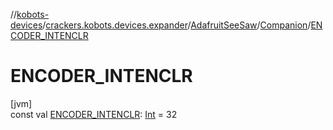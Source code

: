 //[kobots-devices](../../../../index.md)/[crackers.kobots.devices.expander](../../index.md)/[AdafruitSeeSaw](../index.md)/[Companion](index.md)/[ENCODER_INTENCLR](-e-n-c-o-d-e-r_-i-n-t-e-n-c-l-r.md)

# ENCODER_INTENCLR

[jvm]\
const val [ENCODER_INTENCLR](-e-n-c-o-d-e-r_-i-n-t-e-n-c-l-r.md): [Int](https://kotlinlang.org/api/latest/jvm/stdlib/kotlin/-int/index.html) = 32
